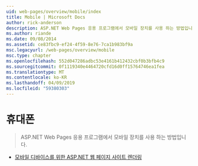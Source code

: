 ```yaml
---
uid: web-pages/overview/mobile/index
title: Mobile | Microsoft Docs
author: rick-anderson
description: ASP.NET Web Pages 응용 프로그램에서 모바일 장치를 사용 하는 방법입니다.
ms.author: riande
ms.date: 09/08/2014
ms.assetid: ce83fbc9-ef24-4f59-8e76-7ca1b983bf9a
msc.legacyurl: /web-pages/overview/mobile
msc.type: chapter
ms.openlocfilehash: 552d047286adbc53e4161b412432cbf0b3bfb4c9
ms.sourcegitcommit: 0f1119340e4464720cfd16d0ff15764746ea1fea
ms.translationtype: MT
ms.contentlocale: ko-KR
ms.lasthandoff: 04/09/2019
ms.locfileid: "59380303"
---
```

# <a name="mobile"></a>휴대폰

> ASP.NET Web Pages 응용 프로그램에서 모바일 장치를 사용 하는 방법입니다.


- [모바일 디바이스를 위한 ASP.NET 웹 페이지 사이트 렌더링](rendering-aspnet-web-pages-sites-for-mobile-devices.md)
